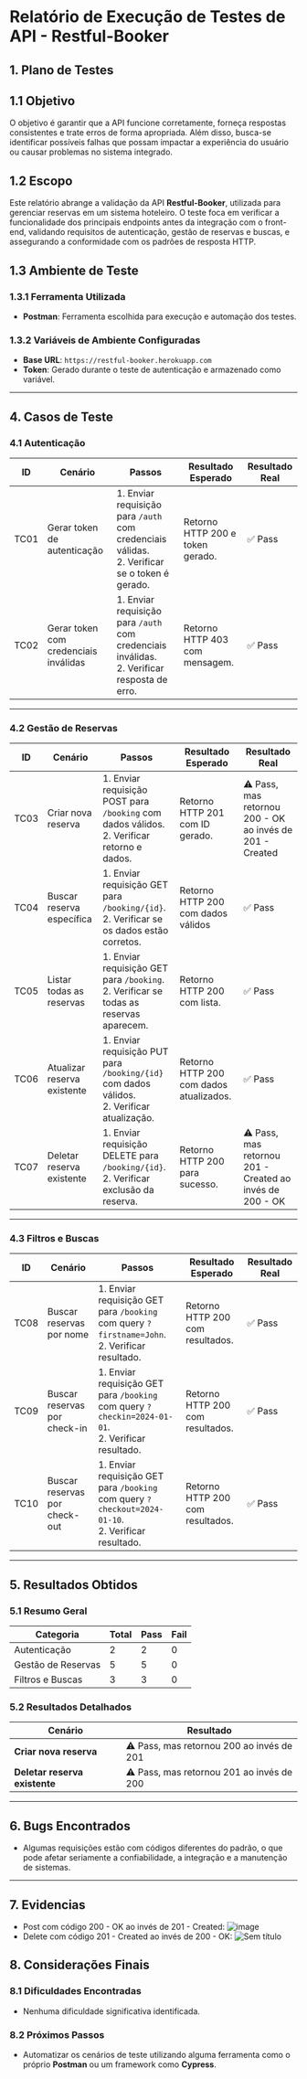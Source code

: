 # Relatório de Execução de Testes de API - Restful-Booker

## 1. Plano de Testes

## 1.1 Objetivo
O objetivo é garantir que a API funcione corretamente, forneça respostas consistentes e trate erros de forma apropriada. Além disso, busca-se identificar possíveis falhas que possam impactar a experiência do usuário ou causar problemas no sistema integrado.

## 1.2 Escopo
Este relatório abrange a validação da API **Restful-Booker**, utilizada para gerenciar reservas em um sistema hoteleiro. O teste foca em verificar a funcionalidade dos principais endpoints antes da integração com o front-end, validando requisitos de autenticação, gestão de reservas e buscas, e assegurando a conformidade com os padrões de resposta HTTP.

## 1.3 Ambiente de Teste

### 1.3.1 Ferramenta Utilizada
- **Postman**: Ferramenta escolhida para execução e automação dos testes.

### 1.3.2 Variáveis de Ambiente Configuradas
- **Base URL**: `https://restful-booker.herokuapp.com`
- **Token**: Gerado durante o teste de autenticação e armazenado como variável.

---

## 4. Casos de Teste

### 4.1 Autenticação
| ID       | Cenário                              | Passos                                                                                         | Resultado Esperado                | Resultado Real     |
|----------|--------------------------------------|-----------------------------------------------------------------------------------------------|-----------------------------------|--------------------|
| TC01     | Gerar token de autenticação          | 1. Enviar requisição para `/auth` com credenciais válidas.<br>2. Verificar se o token é gerado.| Retorno HTTP 200 e token gerado.  | ✅ Pass            |
| TC02     | Gerar token com credenciais inválidas| 1. Enviar requisição para `/auth` com credenciais inválidas.<br>2. Verificar resposta de erro. | Retorno HTTP 403 com mensagem.    | ✅ Pass            |

---

### 4.2 Gestão de Reservas
| ID       | Cenário                         | Passos                                                                                         | Resultado Esperado                | Resultado Real     |
|----------|---------------------------------|-----------------------------------------------------------------------------------------------|-----------------------------------|--------------------|
| TC03     | Criar nova reserva              | 1. Enviar requisição POST para `/booking` com dados válidos.<br>2. Verificar retorno e dados.  | Retorno HTTP 201 com ID gerado.   | ⚠️ Pass, mas retornou 200 - OK ao invés de 201 - Created |
| TC04     | Buscar reserva específica       | 1. Enviar requisição GET para `/booking/{id}`.<br>2. Verificar se os dados estão corretos.     | Retorno HTTP 200 com dados válidos| ✅ Pass            |
| TC05     | Listar todas as reservas        | 1. Enviar requisição GET para `/booking`.<br>2. Verificar se todas as reservas aparecem.       | Retorno HTTP 200 com lista.       | ✅ Pass            |
| TC06     | Atualizar reserva existente     | 1. Enviar requisição PUT para `/booking/{id}` com dados válidos.<br>2. Verificar atualização.  | Retorno HTTP 200 com dados atualizados. | ✅ Pass      |
| TC07     | Deletar reserva existente       | 1. Enviar requisição DELETE para `/booking/{id}`.<br>2. Verificar exclusão da reserva.         | Retorno HTTP 200 para sucesso.    | ⚠️ Pass, mas retornou 201 - Created ao invés de 200 - OK |

---

### 4.3 Filtros e Buscas
| ID       | Cenário                          | Passos                                                                                         | Resultado Esperado                | Resultado Real     |
|----------|----------------------------------|-----------------------------------------------------------------------------------------------|-----------------------------------|--------------------|
| TC08     | Buscar reservas por nome         | 1. Enviar requisição GET para `/booking` com query `?firstname=John`.<br>2. Verificar resultado.| Retorno HTTP 200 com resultados. | ✅ Pass            |
| TC09     | Buscar reservas por check-in     | 1. Enviar requisição GET para `/booking` com query `?checkin=2024-01-01`.<br>2. Verificar resultado.| Retorno HTTP 200 com resultados.| ✅ Pass            |
| TC10     | Buscar reservas por check-out    | 1. Enviar requisição GET para `/booking` com query `?checkout=2024-01-10`.<br>2. Verificar resultado.| Retorno HTTP 200 com resultados.| ✅ Pass            |

---

## 5. Resultados Obtidos

### 5.1 Resumo Geral
| Categoria              | Total | Pass | Fail |
|------------------------|-------|------|------|
| Autenticação           | 2     | 2    | 0    |
| Gestão de Reservas     | 5     | 5    | 0    |
| Filtros e Buscas       | 3     | 3    | 0    |

### 5.2 Resultados Detalhados

| Cenário                              | Resultado                         | 
|--------------------------------------|-----------------------------------|
| **Criar nova reserva**               | ⚠️ Pass, mas retornou 200 ao invés de 201 |
| **Deletar reserva existente**        | ⚠️ Pass, mas retornou 201 ao invés de 200 |

---

## 6. Bugs Encontrados
- Algumas requisições estão com códigos diferentes do padrão, o que pode afetar seriamente a confiabilidade, a integração e a manutenção de sistemas.

---

## 7. Evidencias
- Post com código 200 - OK ao invés de 201 - Created: ![image](https://github.com/user-attachments/assets/ff535fa0-ee57-4742-82d4-0b24428c2b55)
- Delete com código 201 - Created ao invés de 200 - OK: ![Sem título](https://github.com/user-attachments/assets/ea411bdf-3edc-4cc2-a159-fecee35dd4bf)

## 8. Considerações Finais

### 8.1 Dificuldades Encontradas
- Nenhuma dificuldade significativa identificada.

### 8.2 Próximos Passos
- Automatizar os cenários de teste utilizando alguma ferramenta como o próprio **Postman** ou um framework como **Cypress**.
